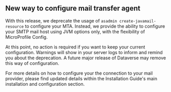 ## New way to configure mail transfer agent

With this release, we deprecate the usage of `asadmin create-javamail-resource` to configure your MTA.
Instead, we provide the ability to configure your SMTP mail host using JVM options only, with the flexibility of MicroProfile Config.

At this point, no action is required if you want to keep your current configuration.
Warnings will show in your server logs to inform and remind you about the deprecation.
A future major release of Dataverse may remove this way of configuration.

For more details on how to configure your the connection to your mail provider, please find updated details within the Installation Guide's main installation and configuration section.